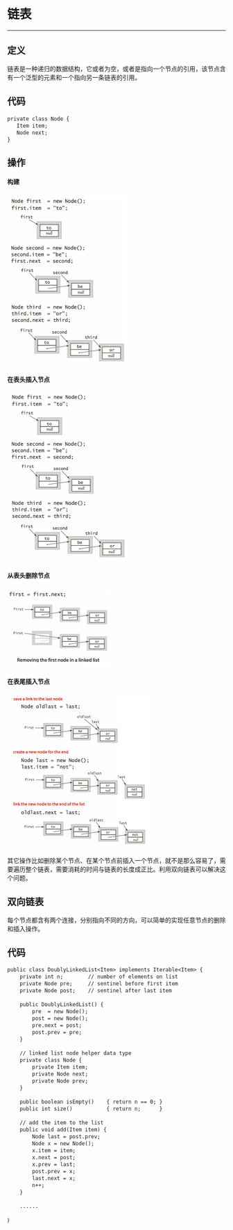 # 链表

---

## 定义

链表是一种递归的数据结构，它或者为空，或者是指向一个节点的引用，该节点含有一个泛型的元素和一个指向另一条链表的引用。

## 代码

```
private class Node {
   Item item;
   Node next;
}
```

## 操作

#### 构建

![](/assets/linkedList_p1.png)

#### 在表头插入节点

![](/assets/linkedList_p2.png)

#### 从表头删除节点

![](/assets/linkedList_p3.png)

#### 在表尾插入节点

![](/assets/linkedList_p4.png)

其它操作比如删除某个节点、在某个节点前插入一个节点，就不是那么容易了，需要遍历整个链表，需要消耗的时间与链表的长度成正比。利用双向链表可以解决这个问题。

## 双向链表

每个节点都含有两个连接，分别指向不同的方向，可以简单的实现任意节点的删除和插入操作。

## 代码

```
public class DoublyLinkedList<Item> implements Iterable<Item> {
    private int n;        // number of elements on list
    private Node pre;     // sentinel before first item
    private Node post;    // sentinel after last item

    public DoublyLinkedList() {
        pre  = new Node();
        post = new Node();
        pre.next = post;
        post.prev = pre;
    }
    
    // linked list node helper data type
    private class Node {
        private Item item;
        private Node next;
        private Node prev;
    }

    public boolean isEmpty()    { return n == 0; }
    public int size()           { return n;      }

    // add the item to the list
    public void add(Item item) {
        Node last = post.prev;
        Node x = new Node();
        x.item = item;
        x.next = post;
        x.prev = last;
        post.prev = x;
        last.next = x;
        n++;
    }
    
    ......
    
｝
```




